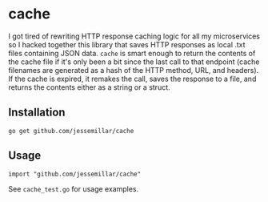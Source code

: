 # cache

I got tired of rewriting HTTP response caching logic for all my microservices so I hacked together this library that saves HTTP responses as local .txt files containing JSON data. `cache` is smart enough to return the contents of the cache file if it's only been a bit since the last call to that endpoint (cache filenames are generated as a hash of the HTTP method, URL, and headers). If the cache is expired, it remakes the call, saves the response to a file, and returns the contents either as a string or a struct.

## Installation

```
go get github.com/jessemillar/cache
```

## Usage

```
import "github.com/jessemillar/cache"
```

See `cache_test.go` for usage examples.
